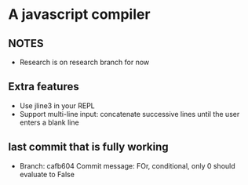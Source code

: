 # A javascript compiler
## NOTES
* Research is on research branch for now
## Extra features
* Use jline3 in your REPL
* Support multi-line input: concatenate successive lines until the user enters a blank line

## last commit that is fully working
* Branch: cafb604 
Commit message: FOr, conditional, only 0 should evaluate to False
